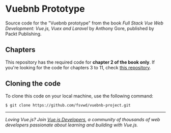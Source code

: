 # Vuebnb Prototype

Source code for the "Vuebnb prototype" from the book *Full Stack Vue Web Development: Vue.js, Vuex and Laravel* by Anthony Gore, published by Packt Publishing.

## Chapters

This repository has the required code for **chapter 2 of the book only**. If you're looking for the code for chapters 3 to 11, check [this repository](https://github.com/fsvwd/vuebnb).

## Cloning the code

To clone this code on your local machine, use the following command:

```bash
$ git clone https://github.com/fsvwd/vuebnb-project.git
```

* * *

*Loving Vue.js? Join [Vue.js Developers](https://vuejsdevelopers.com), a community of thousands of web developers passionate about learning and building with Vue.js.*
